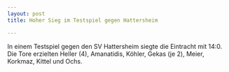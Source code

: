 ```yaml
---
layout: post
title: Hoher Sieg im Testspiel gegen Hattersheim

---
```


In einem Testspiel gegen den SV Hattersheim siegte die Eintracht mit 14:0. Die Tore erzielten Heller (4), Amanatidis, Köhler, Gekas (je 2), Meier, Korkmaz, Kittel und Ochs.


